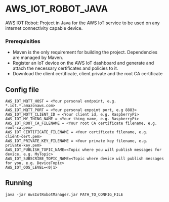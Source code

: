 # AWS_IOT_ROBOT_JAVA
AWS IOT Robot: Project in Java for the AWS IoT service to be used on any internet connectivity capable device.

### Prerequisities

- Maven is the only requirement for building the project. Dependencies are managed by Maven.
- Register an IoT device on the AWS IoT dashboard and generate and attach the necessary certificates and policies to it.
- Download the client certificate, client private and the root CA certificate 

## Config file

```
AWS_IOT_MQTT_HOST = <Your personal endpoint, e.g. *.iot.*.amazonaws.com>
AWS_IOT_MQTT_PORT = <Your personal enpoint port, e.g 8883>
AWS_IOT_MQTT_CLIENT_ID = <Your client id, e.g. RaspberryPi>
AWS_IOT_MY_THING_NAME = <Your thing name, e.g. RaspberryPi>
AWS_IOT_ROOT_CA_FILENAME = <Your root CA certificate filename, e.g. root-ca.pem>
AWS_IOT_CERTIFICATE_FILENAME = <Your certificate filename, e.g. client-cert.pem>
AWS_IOT_PRIVATE_KEY_FILENAME = <Your private key filename, e.g. private-key.pem>
AWS_IOT_PUBLISH_TOPIC_NAME=<Topic where you will publish messages for device, e.g. MyTopic>
AWS_IOT_SUBSCRIBE_TOPIC_NAME=<Topic where device will publish messages for you, e.g. DeviceTopic>
AWS_IOT_QOS_LEVEL=<0|1>
```

## Running

```
java -jar AwsIotRobotManager.jar PATH_TO_CONFIG_FILE
```
